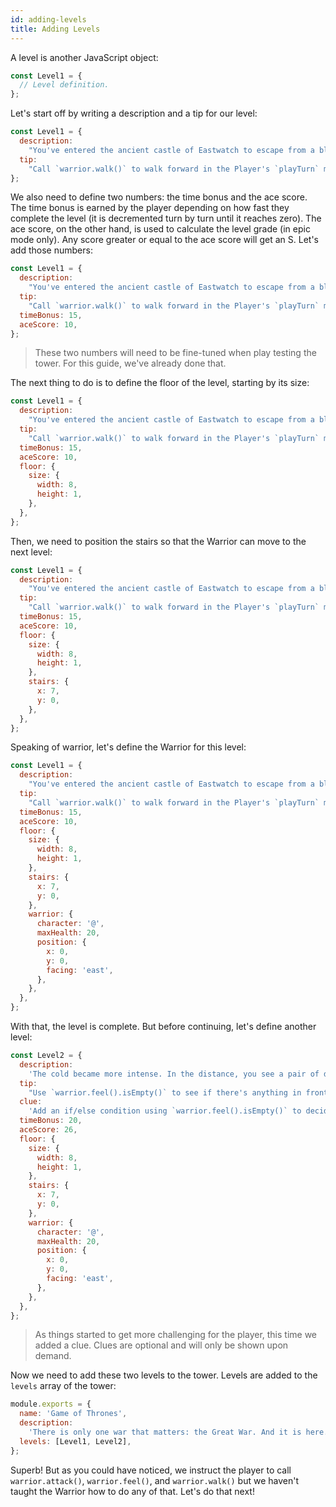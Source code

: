 ```yaml
---
id: adding-levels
title: Adding Levels
---
```


A level is another JavaScript object:

```js
const Level1 = {
  // Level definition.
};
```

Let's start off by writing a description and a tip for our level:

```js
const Level1 = {
  description:
    "You've entered the ancient castle of Eastwatch to escape from a blizzard. But it's deadly cold inside too.",
  tip:
    "Call `warrior.walk()` to walk forward in the Player's `playTurn` method.",
};
```

We also need to define two numbers: the time bonus and the ace score. The time
bonus is earned by the player depending on how fast they complete the level (it
is decremented turn by turn until it reaches zero). The ace score, on the other
hand, is used to calculate the level grade (in epic mode only). Any score
greater or equal to the ace score will get an S. Let's add those numbers:

```js
const Level1 = {
  description:
    "You've entered the ancient castle of Eastwatch to escape from a blizzard. But it's deadly cold inside too.",
  tip:
    "Call `warrior.walk()` to walk forward in the Player's `playTurn` method.",
  timeBonus: 15,
  aceScore: 10,
};
```

> These two numbers will need to be fine-tuned when play testing the tower. For
> this guide, we've already done that.

The next thing to do is to define the floor of the level, starting by its size:

```js
const Level1 = {
  description:
    "You've entered the ancient castle of Eastwatch to escape from a blizzard. But it's deadly cold inside too.",
  tip:
    "Call `warrior.walk()` to walk forward in the Player's `playTurn` method.",
  timeBonus: 15,
  aceScore: 10,
  floor: {
    size: {
      width: 8,
      height: 1,
    },
  },
};
```

Then, we need to position the stairs so that the Warrior can move to the next
level:

```js
const Level1 = {
  description:
    "You've entered the ancient castle of Eastwatch to escape from a blizzard. But it's deadly cold inside too.",
  tip:
    "Call `warrior.walk()` to walk forward in the Player's `playTurn` method.",
  timeBonus: 15,
  aceScore: 10,
  floor: {
    size: {
      width: 8,
      height: 1,
    },
    stairs: {
      x: 7,
      y: 0,
    },
  },
};
```

Speaking of warrior, let's define the Warrior for this level:

```js
const Level1 = {
  description:
    "You've entered the ancient castle of Eastwatch to escape from a blizzard. But it's deadly cold inside too.",
  tip:
    "Call `warrior.walk()` to walk forward in the Player's `playTurn` method.",
  timeBonus: 15,
  aceScore: 10,
  floor: {
    size: {
      width: 8,
      height: 1,
    },
    stairs: {
      x: 7,
      y: 0,
    },
    warrior: {
      character: '@',
      maxHealth: 20,
      position: {
        x: 0,
        y: 0,
        facing: 'east',
      },
    },
  },
};
```

With that, the level is complete. But before continuing, let's define another
level:

```js
const Level2 = {
  description:
    'The cold became more intense. In the distance, you see a pair of deep and blue eyes, a blue that burns like ice.',
  tip:
    "Use `warrior.feel().isEmpty()` to see if there's anything in front of you, and `warrior.attack()` to fight it. Remember, you can only do one action per turn.",
  clue:
    'Add an if/else condition using `warrior.feel().isEmpty()` to decide whether to attack or walk.',
  timeBonus: 20,
  aceScore: 26,
  floor: {
    size: {
      width: 8,
      height: 1,
    },
    stairs: {
      x: 7,
      y: 0,
    },
    warrior: {
      character: '@',
      maxHealth: 20,
      position: {
        x: 0,
        y: 0,
        facing: 'east',
      },
    },
  },
};
```

> As things started to get more challenging for the player, this time we added a
> clue. Clues are optional and will only be shown upon demand.

Now we need to add these two levels to the tower. Levels are added to the
`levels` array of the tower:

```js
module.exports = {
  name: 'Game of Thrones',
  description:
    'There is only one war that matters: the Great War. And it is here.',
  levels: [Level1, Level2],
};
```

Superb! But as you could have noticed, we instruct the player to call
`warrior.attack()`, `warrior.feel()`, and `warrior.walk()` but we haven't taught
the Warrior how to do any of that. Let's do that next!
